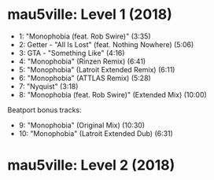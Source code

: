 # mau5ville: Level 1 (2018)

- 1: "Monophobia (feat. Rob Swire)" (3:35)
- 2: Getter - "All Is Lost" (feat. Nothing Nowhere)  (5:06)
- 3: GTA - "Something Like" (4:16)
- 4: "Monophobia" (Rinzen Remix) (6:41)
- 5: "Monophobia" (Latroit Extended Remix) (6:11)
- 6: "Monophobia" (ATTLAS Remix) (5:28)
- 7: "Nyquist" (3:18)
- 8: "Monophobia (feat. Rob Swire)" (Extended Mix) (10:00)

Beatport bonus tracks:
- 9: "Monophobia" (Original Mix) (10:30)
- 10: "Monophobia" (Latroit Extended Dub) (6:31)

# mau5ville: Level 2 (2018)

